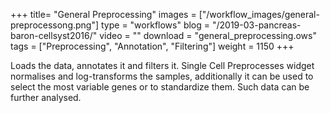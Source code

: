 +++
title= "General Preprocessing"
images =  ["/workflow_images/general-preprocessong.png"]
type = "workflows"
blog =  "/2019-03-pancreas-baron-cellsyst2016/"
video = ""
download = "general_preprocessing.ows"
tags = ["Preprocessing", "Annotation", "Filtering"]
weight = 1150 
+++

Loads the data, annotates it and filters it. Single Cell Preprocesses widget normalises and log-transforms the samples, additionally it can be used to select the most variable genes or to standardize them. Such data can be further analysed. 